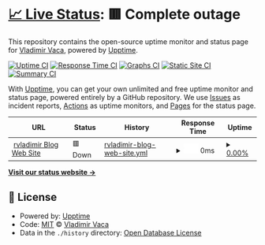 # [📈 Live Status](https://demo.upptime.js.org): <!--live status--> **🟥 Complete outage**

This repository contains the open-source uptime monitor and status page for [Vladimir Vaca](https://demo.upptime.js.org), powered by [Upptime](https://github.com/upptime/upptime).

[![Uptime CI](https://github.com/rvladimirvm/upptime-monitor/workflows/Uptime%20CI/badge.svg)](https://github.com/rvladimirvm/upptime-monitor/actions?query=workflow%3A%22Uptime+CI%22)
[![Response Time CI](https://github.com/rvladimirvm/upptime-monitor/workflows/Response%20Time%20CI/badge.svg)](https://github.com/rvladimirvm/upptime-monitor/actions?query=workflow%3A%22Response+Time+CI%22)
[![Graphs CI](https://github.com/rvladimirvm/upptime-monitor/workflows/Graphs%20CI/badge.svg)](https://github.com/rvladimirvm/upptime-monitor/actions?query=workflow%3A%22Graphs+CI%22)
[![Static Site CI](https://github.com/rvladimirvm/upptime-monitor/workflows/Static%20Site%20CI/badge.svg)](https://github.com/rvladimirvm/upptime-monitor/actions?query=workflow%3A%22Static+Site+CI%22)
[![Summary CI](https://github.com/rvladimirvm/upptime-monitor/workflows/Summary%20CI/badge.svg)](https://github.com/rvladimirvm/upptime-monitor/actions?query=workflow%3A%22Summary+CI%22)

With [Upptime](https://upptime.js.org), you can get your own unlimited and free uptime monitor and status page, powered entirely by a GitHub repository. We use [Issues](https://github.com/rvladimirvm/upptime-monitor/issues) as incident reports, [Actions](https://github.com/rvladimirvm/upptime-monitor/actions) as uptime monitors, and [Pages](https://demo.upptime.js.org) for the status page.

<!--start: status pages-->
<!-- This summary is generated by Upptime (https://github.com/upptime/upptime) -->
<!-- Do not edit this manually, your changes will be overwritten -->
<!-- prettier-ignore -->
| URL | Status | History | Response Time | Uptime |
| --- | ------ | ------- | ------------- | ------ |
| <img alt="" src="https://icons.duckduckgo.com/ip3/www.rvladimir.com.ico" height="13"> [rvladimir Blog Web Site](https://www.rvladimir.com/) | 🟥 Down | [rvladimir-blog-web-site.yml](https://github.com/rvladimirvm/upptime-monitor/commits/HEAD/history/rvladimir-blog-web-site.yml) | <details><summary><img alt="Response time graph" src="./graphs/rvladimir-blog-web-site/response-time-week.png" height="20"> 0ms</summary><br><a href="https://monitor.rvladimir.com/history/rvladimir-blog-web-site"><img alt="Response time 273" src="https://img.shields.io/endpoint?url=https%3A%2F%2Fraw.githubusercontent.com%2Frvladimirvm%2Fupptime-monitor%2FHEAD%2Fapi%2Frvladimir-blog-web-site%2Fresponse-time.json"></a><br><a href="https://monitor.rvladimir.com/history/rvladimir-blog-web-site"><img alt="24-hour response time 0" src="https://img.shields.io/endpoint?url=https%3A%2F%2Fraw.githubusercontent.com%2Frvladimirvm%2Fupptime-monitor%2FHEAD%2Fapi%2Frvladimir-blog-web-site%2Fresponse-time-day.json"></a><br><a href="https://monitor.rvladimir.com/history/rvladimir-blog-web-site"><img alt="7-day response time 0" src="https://img.shields.io/endpoint?url=https%3A%2F%2Fraw.githubusercontent.com%2Frvladimirvm%2Fupptime-monitor%2FHEAD%2Fapi%2Frvladimir-blog-web-site%2Fresponse-time-week.json"></a><br><a href="https://monitor.rvladimir.com/history/rvladimir-blog-web-site"><img alt="30-day response time 0" src="https://img.shields.io/endpoint?url=https%3A%2F%2Fraw.githubusercontent.com%2Frvladimirvm%2Fupptime-monitor%2FHEAD%2Fapi%2Frvladimir-blog-web-site%2Fresponse-time-month.json"></a><br><a href="https://monitor.rvladimir.com/history/rvladimir-blog-web-site"><img alt="1-year response time 273" src="https://img.shields.io/endpoint?url=https%3A%2F%2Fraw.githubusercontent.com%2Frvladimirvm%2Fupptime-monitor%2FHEAD%2Fapi%2Frvladimir-blog-web-site%2Fresponse-time-year.json"></a></details> | <details><summary><a href="https://monitor.rvladimir.com/history/rvladimir-blog-web-site">0.00%</a></summary><a href="https://monitor.rvladimir.com/history/rvladimir-blog-web-site"><img alt="All-time uptime 46.13%" src="https://img.shields.io/endpoint?url=https%3A%2F%2Fraw.githubusercontent.com%2Frvladimirvm%2Fupptime-monitor%2FHEAD%2Fapi%2Frvladimir-blog-web-site%2Fuptime.json"></a><br><a href="https://monitor.rvladimir.com/history/rvladimir-blog-web-site"><img alt="24-hour uptime 0.00%" src="https://img.shields.io/endpoint?url=https%3A%2F%2Fraw.githubusercontent.com%2Frvladimirvm%2Fupptime-monitor%2FHEAD%2Fapi%2Frvladimir-blog-web-site%2Fuptime-day.json"></a><br><a href="https://monitor.rvladimir.com/history/rvladimir-blog-web-site"><img alt="7-day uptime 0.00%" src="https://img.shields.io/endpoint?url=https%3A%2F%2Fraw.githubusercontent.com%2Frvladimirvm%2Fupptime-monitor%2FHEAD%2Fapi%2Frvladimir-blog-web-site%2Fuptime-week.json"></a><br><a href="https://monitor.rvladimir.com/history/rvladimir-blog-web-site"><img alt="30-day uptime 0.00%" src="https://img.shields.io/endpoint?url=https%3A%2F%2Fraw.githubusercontent.com%2Frvladimirvm%2Fupptime-monitor%2FHEAD%2Fapi%2Frvladimir-blog-web-site%2Fuptime-month.json"></a><br><a href="https://monitor.rvladimir.com/history/rvladimir-blog-web-site"><img alt="1-year uptime 46.13%" src="https://img.shields.io/endpoint?url=https%3A%2F%2Fraw.githubusercontent.com%2Frvladimirvm%2Fupptime-monitor%2FHEAD%2Fapi%2Frvladimir-blog-web-site%2Fuptime-year.json"></a></details>

<!--end: status pages-->

[**Visit our status website →**](https://demo.upptime.js.org)

## 📄 License

- Powered by: [Upptime](https://github.com/upptime/upptime)
- Code: [MIT](./LICENSE) © [Vladimir Vaca](https://demo.upptime.js.org)
- Data in the `./history` directory: [Open Database License](https://opendatacommons.org/licenses/odbl/1-0/)
